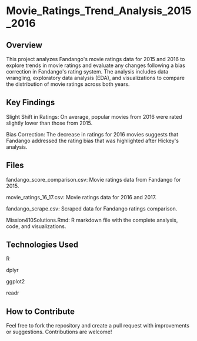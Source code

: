 # Movie_Ratings_Trend_Analysis_2015_2016

## Overview
This project analyzes Fandango's movie ratings data for 2015 and 2016 to explore trends in movie ratings and evaluate any changes following a bias correction in Fandango's rating system. The analysis includes data wrangling, exploratory data analysis (EDA), and visualizations to compare the distribution of movie ratings across both years.

## Key Findings
Slight Shift in Ratings: On average, popular movies from 2016 were rated slightly lower than those from 2015.

Bias Correction: The decrease in ratings for 2016 movies suggests that Fandango addressed the rating bias that was highlighted after Hickey's analysis.

## Files
fandango_score_comparison.csv: Movie ratings data from Fandango for 2015.

movie_ratings_16_17.csv: Movie ratings data for 2016 and 2017.

fandango_scrape.csv: Scraped data for Fandango ratings comparison.

Mission410Solutions.Rmd: R markdown file with the complete analysis, code, and visualizations.

## Technologies Used
R

dplyr

ggplot2

readr

## How to Contribute
Feel free to fork the repository and create a pull request with improvements or suggestions. Contributions are welcome!
